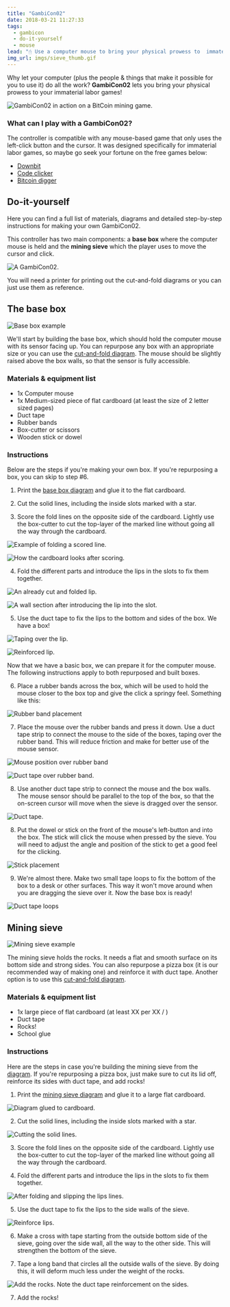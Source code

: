```yaml
---
title: "GambiCon02"
date: 2018-03-21 11:27:33
tags:
  - gambicon
  - do-it-yourself
  - mouse
lead: "🖰 Use a computer mouse to bring your physical prowess to  immaterial labor games."
img_url: imgs/sieve_thumb.gif
---
```


<span class="lead"> Why let your computer (plus the people & things that make it possible for you to use it) do all the work? **GambiCon02** lets you bring your physical prowess to your immaterial labor games! </span>

![GambiCon02 in action on a BitCoin mining game.](sieve.gif)

### What can I play with a GambiCon02?

The controller is compatible with any mouse-based game that only uses the left-click button and the cursor. It was designed specifically for immaterial labor games, so maybe go seek your fortune on the free games below:

- [Downbit](https://5mixer.itch.io/downbit)
- [Code clicker](https://oldmancharles.itch.io/code-clicker)
- [Bitcoin digger](https://hubix9.itch.io/bitcoin-digger)

## Do-it-yourself

Here you can find a full list of materials, diagrams and detailed step-by-step instructions for making your own GambiCon02.

This controller has two main components: a **base box** where the computer mouse is held and the **mining sieve** which the player uses to move the cursor and click.

![A GambiCon02.](full.jpg)

You will need a printer for printing out the cut-and-fold diagrams or you can just use them as reference.

## The base box

![Base box example](base_box_v2.jpg)

We'll start by building the base box, which should hold the computer mouse with its sensor facing up. You can repurpose any box with an appropriate size or you can use the [cut-and-fold diagram](base_box_diagram_v01.pdf). The mouse should be slightly raised above the box walls, so that the sensor is fully accessible.

### Materials & equipment list

  - 1x Computer mouse
  - 1x Medium-sized piece of flat cardboard (at least the size of 2 letter sized pages)
  - Duct tape
  - Rubber bands
  - Box-cutter or scissors
  - Wooden stick or dowel

### Instructions

Below are the steps if you're making your own box. If you're repurposing a box, you can skip to step #6.

1. Print the [base box diagram](base_box_diagram_v01.pdf) and glue it to the flat cardboard.

2. Cut the solid lines, including the inside slots marked with a star.

3. Score the fold lines on the opposite side of the cardboard. Lightly use the box-cutter to cut the top-layer of the marked line without going all the way through the cardboard.

  ![Example of folding a scored line.](fold_00.jpg)

  ![How the cardboard looks after scoring.](fold_01.jpg)

4. Fold the different parts and introduce the lips in the slots to fix them together.

  ![An already cut and folded lip.](lip_00.jpg)

  ![A wall section after introducing the lip into the slot.](lip_01.jpg)

5. Use the duct tape to fix the lips to the bottom and sides of the box. We have a box!

  ![Taping over the lip.](tape_00.jpg)

  ![Reinforced lip.](tape_01.jpg)

  Now that we have a basic box, we can prepare it for the computer mouse. The following instructions apply to both repurposed and built boxes.

6. Place a rubber bands across the box, which will be used to hold the mouse closer to the box top and give the click a springy feel. Something like this:

  ![Rubber band placement](band_00.jpg)

7. Place the mouse over the rubber bands and press it down. Use a duct tape strip to connect the mouse to the side of the boxes, taping over the rubber band. This will reduce friction and make for better use of the mouse sensor.

  ![Mouse position over rubber band](band_01.jpg)

  ![Duct tape over rubber band.](duct_00.jpg)

8. Use another duct tape strip to connect the mouse and the box walls. The mouse sensor should be parallel to the top of the box, so that the on-screen cursor will move when the sieve is dragged over the sensor.

  ![Duct tape.](duct_01.jpg)

8. Put the dowel or stick on the front of the mouse's left-button and into the box. The stick will click the mouse when pressed by the sieve. You will need to adjust the angle and position of the stick to get a good feel for the clicking.

  ![Stick placement](base_box_v2.jpg)

9. We're almost there. Make two small tape loops to fix the bottom of the box to a desk or other surfaces. This way it won't move around when you are dragging the sieve over it. Now the base box is ready!

  ![Duct tape loops](loops.jpg)

## Mining sieve

![Mining sieve example](sieve_example.jpg)

The mining sieve holds the rocks. It needs a flat and smooth surface on its bottom side and strong sides. You can also repurpose a pizza box (it is our recommended way of making one) and reinforce it with duct tape. Another option is to use this [cut-and-fold diagram](mining_sieve_v01.pdf).

### Materials & equipment list

  - 1x large piece of flat cardboard (at least XX per XX / )
  - Duct tape
  - Rocks!
  - School glue

### Instructions

Here are the steps in case you're building the mining sieve from the [diagram](mining_sieve_v01.pdf). If you're repurposing a pizza box, just make sure to cut its lid off, reinforce its sides with duct tape, and add rocks!

1. Print the [mining sieve diagram](mining_sieve_v01.pdf) and glue it to a large flat cardboard.

  ![Diagram glued to cardboard.](sieve_00.jpg)

2. Cut the solid lines, including the inside slots marked with a star.

  ![Cutting the solid lines.](sieve_01.jpg)

3. Score the fold lines on the opposite side of the cardboard. Lightly use the box-cutter to cut the top-layer of the marked line without going all the way through the cardboard.

4. Fold the different parts and introduce the lips in the slots to fix them together.

  ![After folding and slipping the lips lines.](sieve_02.jpg)

5. Use the duct tape to fix the lips to the side walls of the sieve.

  ![Reinforce lips.](sieve_03.jpg)

6. Make a cross with tape starting from the outside bottom side of the sieve, going over the side wall, all the way to the other side. This will strengthen the bottom of the sieve.

6. Tape a long band that circles all the outside walls of the sieve. By doing this, it will deform much less under the weight of the rocks.

  ![Add the rocks. Note the duct tape reinforcement on the sides.](rocks.jpg)

7. Add the rocks!
